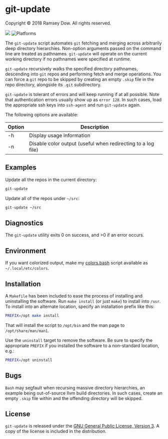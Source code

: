 # git-update

Copyright © 2018 Ramsey Dow. All rights reserved.

[![](https://img.shields.io/badge/license-GPL%20v3-blue.svg?maxAge=2592000)](https://www.gnu.org/licenses/gpl-3.0.en.html)
![Platforms](https://img.shields.io/badge/platform-Linux%20|%20macOS-lightgrey.svg)

The `git-update` script automates `git` fetching and merging across arbitrarily deep directory hierarchies. Non-option arguments passed on the command line are treated as pathnames. `git-update` will operate on the current working directory if no pathnames were specified at runtime.

`git-update` recursively walks the specified directory pathnames, descending into `git` repos and performing fetch and merge operations. You can force a `git` repo to be skipped by creating an empty `.skip` file in the repo directory, alongside its `.git` subdirectory.

`git-update` is tolerant of errors and will keep running if at all possible. Note that authentication errors usually show up as `error 128`. In such cases, load the appropriate ssh keys into `ssh-agent` and run `git-update` again.

The following options are available:

| Option | Description |
| --- | --- |
| -h | Display usage information |
| -n | Disable color output (useful when redirecting to a log file) |

## Examples

Update all the repos in the current directory:

```bash
git-update
```

Update all of the repos under `~/src`:

```bash
git-update ~/src
```

## Diagnostics

The `git-update` utility exits 0 on success, and >0 if an error occurs.

## Environment

If you want colorized output, make my [colors.bash](https://gist.github.com/yesmar/17311d0aa7f39d954d31503aab4775f1) script available as `~/.local/etc/colors`.

## Installation

A `Makefile` has been included to ease the process of installing and uninstalling the software. Run `make install` (or just `make`) to install into `/usr`. To install into an alternate location, specify an installation prefix like this:

```bash
PREFIX=/opt make install
```

That will install the script to `/opt/bin` and the man page to `/opt/share/man/man1`.

Use the `uninstall` target to remove the software. Be sure to specify the appropriate `PREFIX` if you installed the software to a non-standard location, e.g.:

```bash
PREFIX=/opt uninstall
```

## Bugs

`Bash` may segfault when recursing massive directory hierarchies, an example being out-of-source llvm build directories. In such cases, create an empty `.skip` file within and the offending directory will be skipped.

## License

`git-update` is released under the [GNU General Public License, Version 3](https://www.gnu.org/licenses/gpl-3.0.en.html). A copy of the license is included in the distribution.
